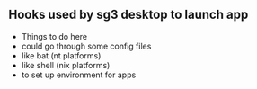Hooks used by sg3 desktop to launch app
---------------------------------------
  
- Things to do here
- could go through some config files
- like bat (nt platforms)
- like shell (nix platforms)
- to set up environment for apps
